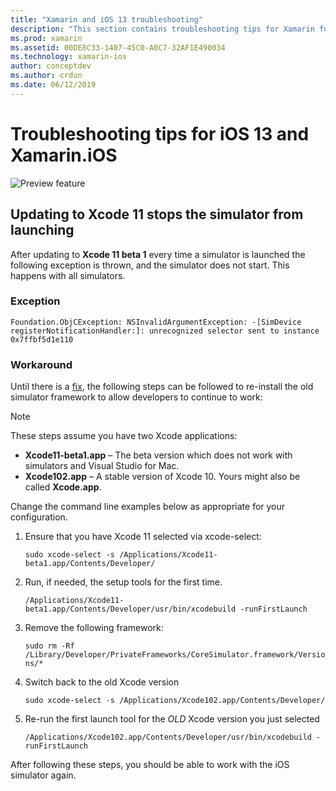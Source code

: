 ```yaml
---
title: "Xamarin and iOS 13 troubleshooting"
description: "This section contains troubleshooting tips for Xamarin functionality related to iOS 13."
ms.prod: xamarin
ms.assetid: 00DE8C33-1407-45C0-A0C7-32AF1E490034
ms.technology: xamarin-ios
author: conceptdev
ms.author: crdun
ms.date: 06/12/2019
---
```

# Troubleshooting tips for iOS 13 and Xamarin.iOS

![Preview feature](~/media/shared/preview.png)

## Updating to Xcode 11 stops the simulator from launching

After updating to **Xcode 11 beta 1** every time a simulator is launched the following exception is thrown, and the simulator does not start. This happens with all simulators.

### Exception

`Foundation.ObjCException: NSInvalidArgumentException: -[SimDevice registerNotificationHandler:]: unrecognized selector sent to instance 0x7ffbf5d1e110`

### Workaround

Until there is a [fix](https://github.com/xamarin/xamarin-macios/issues/6216), the following steps can be followed to re-install the old simulator framework to allow developers to continue to work:

> [!NOTE]
> These steps assume you have two Xcode applications:
>
> - **Xcode11-beta1.app** – The beta version which does not work with simulators and Visual Studio for Mac.
> - **Xcode102.app** – A stable version of Xcode 10. Yours might also be called **Xcode.app**.
>
> Change the command line examples below as appropriate for your configuration.

1. Ensure that you have Xcode 11 selected via xcode-select:

   `sudo xcode-select -s /Applications/Xcode11-beta1.app/Contents/Developer/`

2. Run, if needed, the setup tools for the first time.

    `/Applications/Xcode11-beta1.app/Contents/Developer/usr/bin/xcodebuild -runFirstLaunch`

3. Remove the following framework:

    `sudo rm -Rf  /Library/Developer/PrivateFrameworks/CoreSimulator.framework/Versions/*`

4. Switch back to the old Xcode version

   `sudo xcode-select -s /Applications/Xcode102.app/Contents/Developer/`

5. Re-run the first launch tool for the _OLD_ Xcode version you just selected

   `/Applications/Xcode102.app/Contents/Developer/usr/bin/xcodebuild -runFirstLaunch`

After following these steps, you should be able to work with the iOS simulator again.
